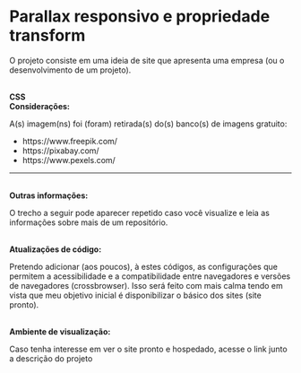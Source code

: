 <h1>Parallax responsivo e propriedade transform</h1>
<p>O projeto consiste em uma ideia de site que apresenta uma empresa (ou o desenvolvimento de um projeto).</p>
<br>
<strong>CSS</strong>

<br>
<strong>Considerações:</strong>
<p>A(s) imagem(ns) foi (foram) retirada(s) do(s) banco(s) de imagens gratuito: </p>
<ul>
  <li>https://www.freepik.com/</li>	
	<li>https://pixabay.com/</li>
	<li>https://www.pexels.com/</li>
</ul>

<hr>
<br>
<strong>Outras informações:</strong>
<p>O trecho a seguir pode aparecer repetido caso você visualize e leia as informações sobre mais de um repositório.</p>

<br>
<strong>Atualizações de código:</strong>
<p>Pretendo adicionar (aos poucos), à estes códigos, as configurações que permitem a acessibilidade e a compatibilidade entre navegadores e versões de navegadores (crossbrowser). Isso será feito com mais calma tendo em vista que meu objetivo inicial é disponibilizar o básico dos sites (site pronto).</p>

<br>
<strong>Ambiente de visualização:</strong>
<p>Caso tenha interesse em ver o site pronto e hospedado, acesse o link junto a descrição do projeto</p>

